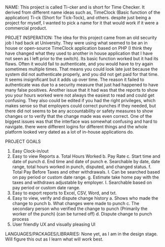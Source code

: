 NAME:
This project is called Ti-cker and is short for Time Checker. It derived from different name ideas such as, TimeClock (Basic function of the application) Ti-ck (Short for Tick-Tock), and others. despite just being a project for myself, I wanted to pick a name for it that would work if it were a commercial product.

PROJET INSPERATION:
The idea for this project came from an old security job I had back at University. They were using what seemed to be an in house or open-source TimeClock application based on PHP (I think they have changed what they used to another in house application that I have not seen as I left prior to the switch). Its basic function worked but it had its flaws. Often it would fail to authenticate, and you would have to try again sometimes multiple times. That means you could look late just because the system did not authenticate properly, and you did not get paid for that time. It seems insignificant but it adds up over time. The reason it failed to authenticate was due to a security measure that just had happened to have many false positives. Another issue that it had was that the reports to show you your hours worked were not always the easiest to read and could get confusing. They also could be edited if you had the right privileges, which makes sense so that employers could correct punches if they needed, but there did not seems to be any accountability or safety measures to show changes or to verify that the change made was even correct. One of the biggest issues was that the interface was somewhat confusing and hard to navigate. there were different logins for different things and the whole platform looked very dated as a lot of in-house applications do.

PROJECT GOALS
1. Easy Clock-in/out
2. Easy to view Reports
   a. Total Hours Worked
   b. Pay Rate
   c. Start time and date of punch
   d. End time and date of punch
   e. Searchable by date, date range, total hours worked in punch, disputed, and changed status.
   f. Total Pay Before Taxes and other withdrawals.
      I. Can be searched based on pay period or custom date range.
   g. Estimate take home pay with the taxes and withdraws adjustable by employer.
      I. Searchable based on pay period or custom date range.
3. Easy to export reports to Excel, CSV, Word, and txt.
4. Easy to view, verify and dispute change history
   a. Shows who made the change to punch
   b. What changes were made to punch
   c. The secondary person who verified the change to punch (Primarily the worker of the punch) (can be turned off)
   d. Dispute change to punch process
5. User friendly UX and visually pleasing UI

LANGUAGES/PACKAGES/LIBRARIES:
None yet, as I am in the design stage. Will figure this out as I learn what will work best.
